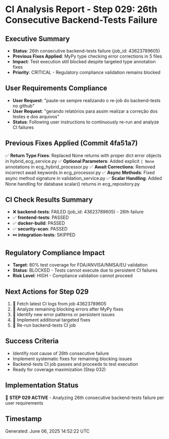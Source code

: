 # CI Analysis Report - Step 029: 26th Consecutive Backend-Tests Failure

## Executive Summary
- **Status**: 26th consecutive backend-tests failure (job_id: 43623789605)
- **Previous Fixes Applied**: MyPy type checking error corrections in 5 files
- **Impact**: Test execution still blocked despite targeted type annotation fixes
- **Priority**: CRITICAL - Regulatory compliance validation remains blocked

## User Requirements Compliance
- **User Request**: "paute-se sempre realizando o re-job do backend-tests no github"
- **User Request**: "gerando relatórios para assim realizar a correção dos testes e dos arquivos"
- **Status**: Following user instructions to continuously re-run and analyze CI failures

## Previous Fixes Applied (Commit 4fa51a7)
✅ **Return Type Fixes**: Replaced None returns with proper dict error objects in hybrid_ecg_service.py
✅ **Optional Parameters**: Added explicit `| None` annotations in ecg_hybrid_processor.py
✅ **Await Corrections**: Removed incorrect await keywords in ecg_processor.py
✅ **Async Methods**: Fixed async method signature in validation_service.py
✅ **Scalar Handling**: Added None handling for database scalar() returns in ecg_repository.py

## CI Check Results Summary
- ❌ **backend-tests**: FAILED (job_id: 43623789605) - 26th failure
- ✅ **frontend-tests**: PASSED
- ✅ **docker-build**: PASSED  
- ✅ **security-scan**: PASSED
- ⏭️ **integration-tests**: SKIPPED

## Regulatory Compliance Impact
- **Target**: 80% test coverage for FDA/ANVISA/NMSA/EU validation
- **Status**: BLOCKED - Tests cannot execute due to persistent CI failures
- **Risk Level**: HIGH - Compliance validation cannot proceed

## Next Actions for Step 029
1. 🔄 Fetch latest CI logs from job 43623789605
2. 🔄 Analyze remaining blocking errors after MyPy fixes
3. 🔄 Identify new error patterns or persistent issues
4. 🔄 Implement additional targeted fixes
5. 🔄 Re-run backend-tests CI job

## Success Criteria
- Identify root cause of 26th consecutive failure
- Implement systematic fixes for remaining blocking issues
- Backend-tests CI job passes and proceeds to test execution
- Ready for coverage maximization (Step 032)

## Implementation Status
🔄 **STEP 029 ACTIVE** - Analyzing 26th consecutive backend-tests failure per user requirements

## Timestamp
Generated: June 06, 2025 14:52:22 UTC
